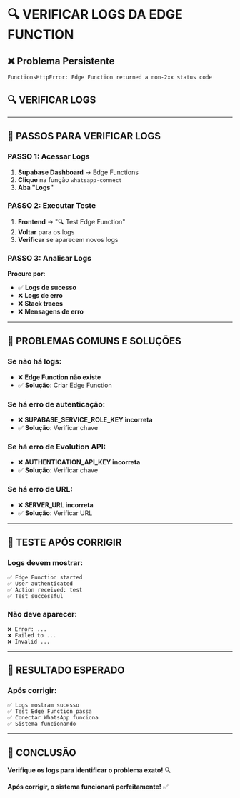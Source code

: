# 🔍 VERIFICAR LOGS DA EDGE FUNCTION

## ❌ Problema Persistente
```
FunctionsHttpError: Edge Function returned a non-2xx status code
```

## 🔍 VERIFICAR LOGS

---

## 🚀 PASSOS PARA VERIFICAR LOGS

### **PASSO 1: Acessar Logs**
1. **Supabase Dashboard** → Edge Functions
2. **Clique** na função `whatsapp-connect`
3. **Aba "Logs"**

### **PASSO 2: Executar Teste**
1. **Frontend** → "🔍 Test Edge Function"
2. **Voltar** para os logs
3. **Verificar** se aparecem novos logs

### **PASSO 3: Analisar Logs**
**Procure por:**
- ✅ **Logs de sucesso**
- ❌ **Logs de erro**
- ❌ **Stack traces**
- ❌ **Mensagens de erro**

---

## 🔧 PROBLEMAS COMUNS E SOLUÇÕES

### **Se não há logs:**
- ❌ **Edge Function não existe**
- ✅ **Solução**: Criar Edge Function

### **Se há erro de autenticação:**
- ❌ **SUPABASE_SERVICE_ROLE_KEY incorreta**
- ✅ **Solução**: Verificar chave

### **Se há erro de Evolution API:**
- ❌ **AUTHENTICATION_API_KEY incorreta**
- ✅ **Solução**: Verificar chave

### **Se há erro de URL:**
- ❌ **SERVER_URL incorreta**
- ✅ **Solução**: Verificar URL

---

## 🧪 TESTE APÓS CORRIGIR

### **Logs devem mostrar:**
```
✅ Edge Function started
✅ User authenticated
✅ Action received: test
✅ Test successful
```

### **Não deve aparecer:**
```
❌ Error: ...
❌ Failed to ...
❌ Invalid ...
```

---

## 🎯 RESULTADO ESPERADO

### **Após corrigir:**
```
✅ Logs mostram sucesso
✅ Test Edge Function passa
✅ Conectar WhatsApp funciona
✅ Sistema funcionando
```

---

## 🎉 CONCLUSÃO

**Verifique os logs para identificar o problema exato!** 🔍

**Após corrigir, o sistema funcionará perfeitamente!** ✅





